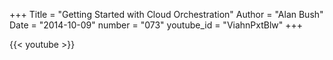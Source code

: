 +++
Title = "Getting Started with Cloud Orchestration"
Author = "Alan Bush"
Date = "2014-10-09"
number = "073"
youtube_id = "ViahnPxtBlw"
+++

{{< youtube >}}
